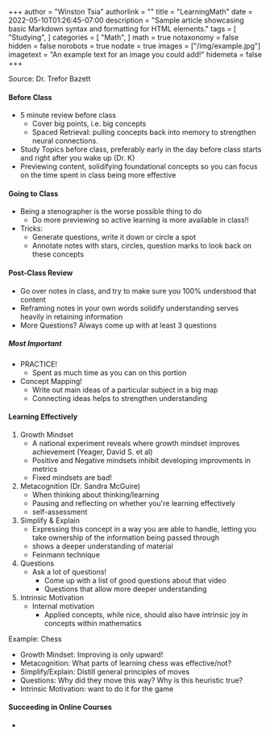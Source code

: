+++
author = "Winston Tsia"
authorlink = ""
title = "LearningMath"
date = 2022-05-10T01:26:45-07:00
description = "Sample article showcasing basic Markdown syntax and formatting for HTML elements."
tags = [
    "Studying",
]
categories = [
    "Math",
]
math = true
notaxonomy = false
hidden = false
norobots = true
nodate = true
images = ["/img/example.jpg"]
imagetext = "An example text for an image you could add!"
hidemeta = false
+++

Source: Dr. Trefor Bazett

#### Before Class
- 5 minute review before class
    - Cover big points, i.e. big concepts 
    - Spaced Retrieval: pulling concepts back into memory to strengthen neural connections.
- Study Topics before class, preferably early in the day before class starts and right after you wake up (Dr. K)
- Previewing content, solidifying foundational concepts so you can focus on the time spent in class being more effective

#### Going to Class
- Being a stenographer is the worse possible thing to do
    - Do more previewing so active learning is more available in class!!
- Tricks:
    - Generate questions, write it down or circle a spot
    - Annotate notes with stars, circles, question marks to look back on these concepts

#### Post-Class Review
- Go over notes in class, and try to make sure you 100% understood that content
- Reframing notes in your own words solidify understanding serves heavily in retaining information
- More Questions? Always come up with at least 3 questions

##### Most Important
- PRACTICE!
    - Spent as much time as you can on this portion
- Concept Mapping!
    - Write out main ideas of a particular subject in a big map
    - Connecting ideas helps to strengthen understanding

#### Learning Effectively
1. Growth Mindset
    - A national experiment reveals where growth mindset improves achievement (Yeager, David S. et al)
    - Positive and Negative mindsets inhibit developing improvments in metrics
    - Fixed mindsets are bad!
2. Metacognition (Dr. Sandra McGuire)
    - When thinking about thinking/learning
    - Pausing and reflecting on whether you're learning effectively
    - self-assessment 
3. Simplify & Explain
    - Expressing this concept in a way you are able to handle, letting you take ownership of the information being passed through
    - shows a deeper understanding of material
    - Feinmann technique
4. Questions
    - Ask a lot of questions!
        - Come up with a list of good questions about that video
        - Questions that allow more deeper understanding
5. Intrinsic Motivation
    - Internal motivation
        - Applied concepts, while nice, should also have intrinsic joy in concepts within mathematics

Example: Chess
- Growth Mindset: Improving is only upward!
- Metacognition: What parts of learning chess was effective/not?
- Simplify/Explain: Distill general principles of moves
- Questions: Why did they move this way? Why is this heuristic true?
- Intrinsic Motivation: want to do it for the game

#### Succeeding in Online Courses
- 
